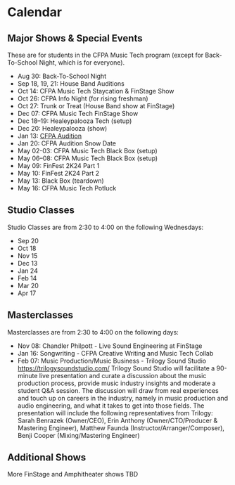 # Calendar


## Major Shows & Special Events

These are for students in the CFPA Music Tech program (except for Back-To-School Night, which is for everyone).

- Aug 30: Back-To-School Night
- Sep 18, 19, 21: House Band Auditions
- Oct 14: CFPA Music Tech Staycation & FinStage Show
- Oct 26: CFPA Info Night (for rising freshman)
- Oct 27: Trunk or Treat (House Band show at FinStage)
- Dec 07: CFPA Music Tech FinStage Show
- Dec 18–19: Healeypalooza Tech (setup)
- Dec 20: Healeypalooza (show)
- Jan 13: [CFPA Audition](https://colganhs.pwcs.edu/cfpa/auditions/) 
- Jan 20: CFPA Audition Snow Date
- May 02-03: CFPA Music Tech Black Box (setup)
- May 06–08: CFPA Music Tech Black Box (setup)
- May 09: FinFest 2K24 Part 1
- May 10: FinFest 2K24 Part 2
- May 13: Black Box (teardown)
- May 16: CFPA Music Tech Potluck

## Studio Classes

Studio Classes are from 2:30 to 4:00 on the following Wednesdays:

- Sep 20
- Oct 18
- Nov 15
- Dec 13
- Jan 24
- Feb 14
- Mar 20
- Apr 17

## Masterclasses

Masterclasses are from 2:30 to 4:00 on the following days:

- Nov 08: Chandler Philpott - Live Sound Engineering at FinStage
- Jan 16: Songwriting - CFPA Creative Writing and Music Tech Collab
- Feb 07: Music Production/Music Business - Trilogy Sound Studio
  https://trilogysoundstudio.com/
  Trilogy Sound Studio will facilitate a 90-minute live presentation and
  curate a discussion about the music production process, provide
  music industry insights and moderate a student Q&A session. The
  discussion will draw from real experiences and touch up on careers
  in the industry, namely in music production and audio engineering,
  and what it takes to get into those fields.
  The presentation will include the following representatives from
  Trilogy: Sarah Benrazek (Owner/CEO), Erin Anthony (Owner/CTO/Producer & Mastering Engineer), Matthew Faunda (Instructor/Arranger/Composer), Benji Cooper (Mixing/Mastering Engineer)


## Additional Shows

More FinStage and Amphitheater shows TBD
